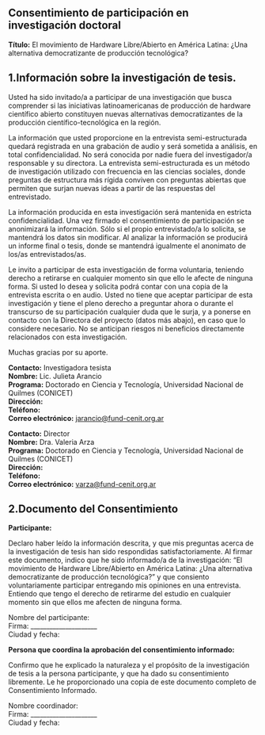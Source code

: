 ## Consentimiento de participación en investigación doctoral

**Título:** El movimiento de Hardware Libre/Abierto en América Latina: ¿Una alternativa democratizante de producción tecnológica?

## 1.Información sobre la investigación de tesis. 

Usted ha sido invitado/a  a  participar  de  una  investigación  que  busca comprender si las iniciativas latinoamericanas de producción de hardware científico abierto constituyen nuevas alternativas democratizantes de la producción científico-tecnológica en la región.

La  información  que  usted  proporcione  en  la  entrevista  semi-estructurada quedará  registrada  en  una  grabación  de  audio y  será  sometida  a  análisis,  en  total  confidencialidad.  No  será  conocida  por  nadie  fuera  del  investigador/a  responsable  y  su  directora.  La  entrevista  semi-estructurada es un método de investigación utilizado con frecuencia en las ciencias sociales, donde preguntas de estructura más rígida conviven con preguntas abiertas que permiten que surjan nuevas ideas a partir de las respuestas del entrevistado.

La    información    producida    en    esta    investigación    será    mantenida    en    estricta    confidencialidad. Una vez firmado el consentimiento de participación se anonimizará la información. Sólo si el propio entrevistado/a lo solicita, se mantendrá los datos sin modificar. Al analizar la información se producirá un informe final o tesis, donde se mantendrá igualmente el anonimato de los/as entrevistados/as.

Le invito a participar de esta investigación de forma voluntaria, teniendo derecho a  retirarse  en  cualquier  momento  sin  que  ello  le  afecte  de  ninguna  forma.  Si usted lo desea y solicita podrá contar con una copia de la entrevista escrita o en audio. Usted no tiene que aceptar participar de esta investigación y tiene  el  pleno  derecho  a  preguntar  ahora  o  durante  el  transcurso  de  su  participación  cualquier duda que le surja, y a ponerse en contacto con la Directora del proyecto (datos más abajo), en caso que lo considere necesario. No  se  anticipan  riesgos ni beneficios directamente relacionados con esta investigación.

Muchas gracias por su aporte. 


**Contacto:** Investigadora tesista      
**Nombre:** Lic. Julieta Arancio     
**Programa:** Doctorado en Ciencia y Tecnología, Universidad Nacional de Quilmes (CONICET)     
**Dirección:**      
**Teléfono:**      
**Correo electrónico:** jarancio@fund-cenit.org.ar     

**Contacto:** Director      
**Nombre:** Dra. Valeria Arza     
**Programa:** Doctorado en Ciencia y Tecnología, Universidad Nacional de Quilmes (CONICET)     
**Dirección:**      
**Teléfono:**      
**Correo electrónico:** varza@fund-cenit.org.ar     

## 2.Documento del Consentimiento 

**Participante:**

Declaro haber leído la información descrita, y que mis preguntas acerca de la investigación de tesis han sido respondidas satisfactoriamente. Al firmar este documento, indico que he sido informado/a de la investigación: “El movimiento de Hardware Libre/Abierto en América Latina: ¿Una alternativa democratizante de producción tecnológica?” y que consiento voluntariamente participar entregando mis opiniones en una entrevista. Entiendo que tengo el derecho de retirarme del estudio en cualquier momento sin que ellos me afecten de ninguna forma. 

Nombre del participante:      
Firma: _____________________      
Ciudad y fecha:      

**Persona que coordina la aprobación del consentimiento informado:**

Confirmo  que  he  explicado  la  naturaleza  y  el  propósito  de  la  investigación  de  tesis  a  la  persona  participante,  y  que  ha  dado  su  consentimiento  libremente.  Le  he  proporcionado  una copia de este documento completo de Consentimiento Informado. 

Nombre coordinador:      
Firma: _____________________      
Ciudad y fecha:   
